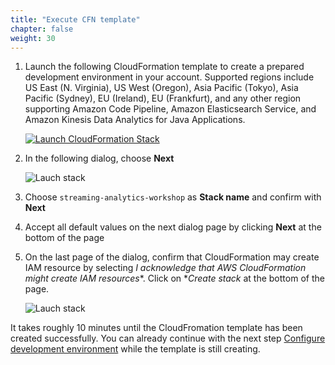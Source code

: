 ```yaml
---
title: "Execute CFN template"
chapter: false
weight: 30
---
```


1. Launch the following CloudFormation template to create a prepared development environment in your account. Supported regions include US East (N. Virginia), US West (Oregon), Asia Pacific (Tokyo), Asia Pacific (Sydney), EU (Ireland), EU (Frankfurt), and any other region supporting Amazon Code Pipeline, Amazon Elasticsearch Service, and Amazon Kinesis Data Analytics for Java Applications.

	[![Launch CloudFormation Stack](https://s3.amazonaws.com/cloudformation-examples/cloudformation-launch-stack.png)](https://console.aws.amazon.com/cloudformation/home#/stacks/new?stackName=streaming-analytics-workshop&templateURL=https://shausma-public.s3.amazonaws.com/public/cfn-templates/streaming-analytics-workshop/StreamingAnalyticsWorkshop.template.json)

1. In the following dialog, choose **Next**

	![Lauch stack](/images/cfn-1-create-stack.png)

1. Choose `streaming-analytics-workshop` as **Stack name** and confirm with **Next**

1. Accept all default values on the next dialog page by clicking **Next** at the bottom of the page

1. On the last page of the dialog, confirm that CloudFormation may create IAM resource by selecting *I acknowledge that AWS CloudFormation might create IAM resources**. Click on **Create stack* at the bottom of the page.

	![Lauch stack](/images/cfn-4-confirm-capabilities.png)

It takes roughly 10 minutes until the CloudFromation template has been created successfully. You can already continue with the next step [Configure development environment](../../configure) while the template is still creating.
